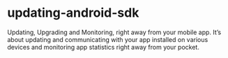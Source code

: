 # updating-android-sdk
Updating, Upgrading and Monitoring, right away from your mobile app. It’s about updating and communicating with your app installed on various devices and monitoring app statistics right away from your pocket.
